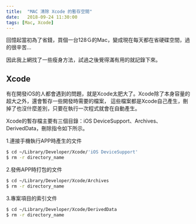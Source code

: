 ```yaml
---
title:  "MAC 清除 Xcode 的暫存空間"
date:   2018-09-24 11:30:00
tags: [Mac, Xcode]
---
```


回憶起當初為了省錢，買個一台128Ｇ的Mac，變成現在每天都在省硬碟空間，過的很辛苦...

因此我上網找了一些瘦身方法，試過之後覺得滿有用的就記錄下來。

<!-- more -->

## Xcode
有在開發iOS的人都會遇到的問題，就是Xcode太肥大了。Xcode除了本身容量的超大之外，還會暫存一些開發時需要的檔案，
這些檔案都是Xcode自己產生，刪掉了也沒什麼差別，只要在執行一次程式就會在自動產生。

Xcode的暫存檔主要有三個目錄：iOS DeviceSupport、Archives、DerivedData，刪除指令如下所示。

1.連接手機執行APP時產生的文件

``` bash
$ cd ~/Library/Developer/Xcode/'iOS DeviceSupport'
$ rm -r directory_name
```

2.發佈APP時打包的文件

``` bash
$ cd ~/Library/Developer/Xcode/Archives
$ rm -r directory_name
```

3.專案項目的索引文件

``` bash
$ cd ~/Library/Developer/Xcode/DerivedData
$ rm -r directory_name
```
